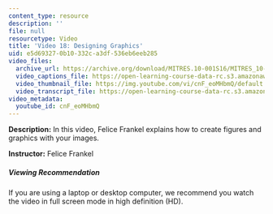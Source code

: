 ```yaml
---
content_type: resource
description: ''
file: null
resourcetype: Video
title: 'Video 18: Designing Graphics'
uid: e5d69327-0b10-332c-a3df-536eb6eeb285
video_files:
  archive_url: https://archive.org/download/MITRES.10-001S16/MITRES_10-001S16_Track23_300k.mp4
  video_captions_file: https://open-learning-course-data-rc.s3.amazonaws.com/res-10-001-making-science-and-engineering-pictures-a-practical-guide-to-presenting-your-work-spring-2016/9839d134f2175d84a8817a20955e43ce_cnF_eoMHbmQ.vtt
  video_thumbnail_file: https://img.youtube.com/vi/cnF_eoMHbmQ/default.jpg
  video_transcript_file: https://open-learning-course-data-rc.s3.amazonaws.com/res-10-001-making-science-and-engineering-pictures-a-practical-guide-to-presenting-your-work-spring-2016/4d4f56f674d26ad15f89244c2b6ec24f_cnF_eoMHbmQ.pdf
video_metadata:
  youtube_id: cnF_eoMHbmQ
---
```


**Description:** In this video, Felice Frankel explains how to create figures and graphics with your images.

**Instructor:** Felice Frankel

##### Viewing Recommendation

If you are using a laptop or desktop computer, we recommend you watch the video in full screen mode in high definition (HD).